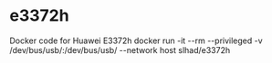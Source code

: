 # e3372h
Docker code for Huawei E3372h
docker run -it --rm --privileged -v /dev/bus/usb/:/dev/bus/usb/ --network host slhad/e3372h
